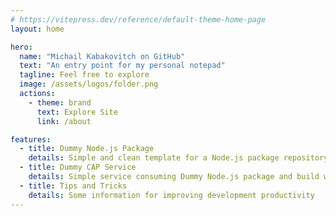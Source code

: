```yaml
---
# https://vitepress.dev/reference/default-theme-home-page
layout: home

hero:
  name: "Michail Kabakovitch on GitHub"
  text: "An entry point for my personal notepad"
  tagline: Feel free to explore
  image: /assets/logos/folder.png
  actions:
    - theme: brand
      text: Explore Site
      link: /about

features:
  - title: Dummy Node.js Package
    details: Simple and clean template for a Node.js package repository
  - title: Dummy CAP Service
    details: Simple service consuming Dummy Node.js package and build with CAP
  - title: Tips and Tricks
    details: Some information for improving development productivity
---
```

